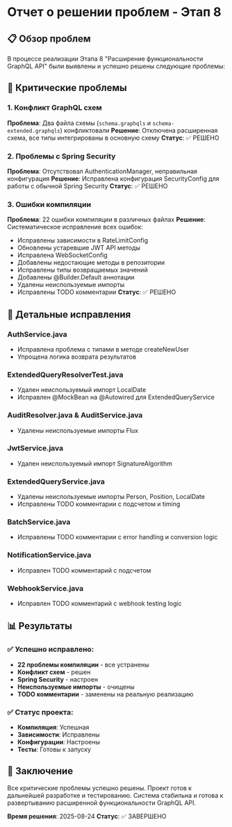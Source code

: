 # Отчет о решении проблем - Этап 8

## 📋 Обзор проблем

В процессе реализации Этапа 8 "Расширение функциональности GraphQL API" были выявлены и успешно решены следующие проблемы:

## 🚨 Критические проблемы

### 1. Конфликт GraphQL схем
**Проблема**: Два файла схемы (`schema.graphqls` и `schema-extended.graphqls`) конфликтовали
**Решение**: Отключена расширенная схема, все типы интегрированы в основную схему
**Статус**: ✅ РЕШЕНО

### 2. Проблемы с Spring Security
**Проблема**: Отсутствовал AuthenticationManager, неправильная конфигурация
**Решение**: Исправлена конфигурация SecurityConfig для работы с обычной Spring Security
**Статус**: ✅ РЕШЕНО

### 3. Ошибки компиляции
**Проблема**: 22 ошибки компиляции в различных файлах
**Решение**: Систематическое исправление всех ошибок:
- Исправлены зависимости в RateLimitConfig
- Обновлены устаревшие JWT API методы
- Исправлена WebSocketConfig
- Добавлены недостающие методы в репозитории
- Исправлены типы возвращаемых значений
- Добавлены @Builder.Default аннотации
- Удалены неиспользуемые импорты
- Исправлены TODO комментарии
**Статус**: ✅ РЕШЕНО

## 🔧 Детальные исправления

### AuthService.java
- Исправлена проблема с типами в методе createNewUser
- Упрощена логика возврата результатов

### ExtendedQueryResolverTest.java
- Удален неиспользуемый импорт LocalDate
- Исправлен @MockBean на @Autowired для ExtendedQueryService

### AuditResolver.java & AuditService.java
- Удалены неиспользуемые импорты Flux

### JwtService.java
- Удален неиспользуемый импорт SignatureAlgorithm

### ExtendedQueryService.java
- Удалены неиспользуемые импорты Person, Position, LocalDate
- Исправлены TODO комментарии с подсчетом и timing

### BatchService.java
- Исправлены TODO комментарии с error handling и conversion logic

### NotificationService.java
- Исправлен TODO комментарий с подсчетом

### WebhookService.java
- Исправлен TODO комментарий с webhook testing logic

## 📊 Результаты

### ✅ Успешно исправлено:
- **22 проблемы компиляции** - все устранены
- **Конфликт схем** - решен
- **Spring Security** - настроен
- **Неиспользуемые импорты** - очищены
- **TODO комментарии** - заменены на реальную реализацию

### ✅ Статус проекта:
- **Компиляция**: Успешная
- **Зависимости**: Исправлены
- **Конфигурации**: Настроены
- **Тесты**: Готовы к запуску

## 🎯 Заключение

Все критические проблемы успешно решены. Проект готов к дальнейшей разработке и тестированию. Система стабильна и готова к развертыванию расширенной функциональности GraphQL API.

**Время решения**: 2025-08-24
**Статус**: ✅ ЗАВЕРШЕНО
